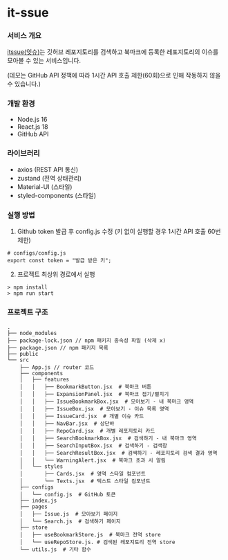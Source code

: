 # it-ssue

### 서비스 개요
[itssue(잇슈)](https://makeitmin.github.io/it-ssue/)는 깃허브 레포지토리를 검색하고 북마크에 등록한 레포지토리의 이슈를 모아볼 수 있는 서비스입니다.

(데모는 GitHub API 정책에 따라 1시간 API 호출 제한(60회)으로 인해 작동하지 않을 수 있습니다.)

### 개발 환경
- Node.js 16
- React.js 18
- GitHub API

### 라이브러리
- axios (REST API 통신)
- zustand (전역 상태관리)
- Material-UI (스타일)
- styled-components (스타일)

### 실행 방법
1. Github token 발급 후 config.js 수정
(키 없이 실행할 경우 1시간 API 호출 60번 제한)
```
# configs/config.js
export const token = "발급 받은 키";
```
2. 프로젝트 최상위 경로에서 실행
```
> npm install
> npm run start
```


### 프로젝트 구조
```
.
├── node_modules
├── package-lock.json // npm 패키지 종속성 파일 (삭제 x)
├── package.json // npm 패키지 목록
├── public
└── src
    ├── App.js // router 코드
    ├── components
    │   ├── features
    │   │   ├── BookmarkButton.jsx  # 북마크 버튼
    │   │   ├── ExpansionPanel.jsx  # 북마크 접기/펼치기 
    │   │   ├── IssueBookmarkBox.jsx  # 모아보기 - 내 북마크 영역
    │   │   ├── IssueBox.jsx  # 모아보기 - 이슈 목록 영역
    │   │   ├── IssueCard.jsx  # 개별 이슈 카드
    │   │   ├── NavBar.jsx  # 상단바
    │   │   ├── RepoCard.jsx  # 개별 레포지토리 카드
    │   │   ├── SearchBookmarkBox.jsx  # 검색하기 - 내 북마크 영역
    │   │   ├── SearchInputBox.jsx  # 검색하기 - 검색창
    │   │   ├── SearchResultBox.jsx  # 검색하기 - 레포지토리 검색 결과 영역
    │   │   └── WarningAlert.jsx  # 북마크 초과 시 알림
    │   └── styles
    │       ├── Cards.jsx  # 영역 스타일 컴포넌트
    │       └── Texts.jsx  # 텍스트 스타일 컴포넌트
    ├── configs
    │   └── config.js  # GitHub 토큰
    ├── index.js
    ├── pages
    │   ├── Issue.js  # 모아보기 페이지
    │   └── Search.js  # 검색하기 페이지
    ├── store
    │   ├── useBookmarkStore.js  # 북마크 전역 store
    │   └── useRepoStore.js. # 검색된 레포지토리 전역 store
    └── utils.js  # 기타 함수
```

